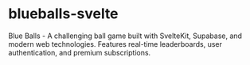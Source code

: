 # blueballs-svelte
Blue Balls - A challenging ball game built with SvelteKit, Supabase, and modern web technologies. Features real-time leaderboards, user authentication, and premium subscriptions.
